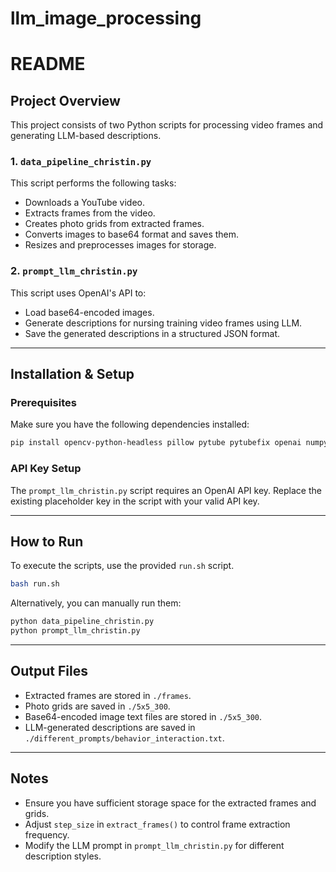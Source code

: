 # llm_image_processing

# README

## Project Overview
This project consists of two Python scripts for processing video frames and generating LLM-based descriptions.

### 1. `data_pipeline_christin.py`
This script performs the following tasks:
- Downloads a YouTube video.
- Extracts frames from the video.
- Creates photo grids from extracted frames.
- Converts images to base64 format and saves them.
- Resizes and preprocesses images for storage.

### 2. `prompt_llm_christin.py`
This script uses OpenAI's API to:
- Load base64-encoded images.
- Generate descriptions for nursing training video frames using LLM.
- Save the generated descriptions in a structured JSON format.

---

## Installation & Setup

### Prerequisites
Make sure you have the following dependencies installed:
```bash
pip install opencv-python-headless pillow pytube pytubefix openai numpy
```

### API Key Setup
The `prompt_llm_christin.py` script requires an OpenAI API key. Replace the existing placeholder key in the script with your valid API key.

---

## How to Run

To execute the scripts, use the provided `run.sh` script.

```bash
bash run.sh
```

Alternatively, you can manually run them:

```bash
python data_pipeline_christin.py
python prompt_llm_christin.py
```

---

## Output Files
- Extracted frames are stored in `./frames`.
- Photo grids are saved in `./5x5_300`.
- Base64-encoded image text files are stored in `./5x5_300`.
- LLM-generated descriptions are saved in `./different_prompts/behavior_interaction.txt`.

---

## Notes
- Ensure you have sufficient storage space for the extracted frames and grids.
- Adjust `step_size` in `extract_frames()` to control frame extraction frequency.
- Modify the LLM prompt in `prompt_llm_christin.py` for different description styles.

